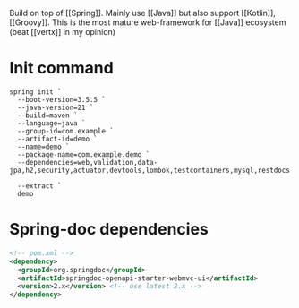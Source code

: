 Build on top of [[Spring]]. Mainly use [[Java]] but also support [[Kotlin]], [[Groovy]].
This is the most mature web-framework for [[Java]] ecosystem (beat [[vertx]] in my opinion)

# Init command

```shell
spring init `
  --boot-version=3.5.5 `
  --java-version=21 `
  --build=maven `
  --language=java `
  --group-id=com.example `
  --artifact-id=demo `
  --name=demo `
  --package-name=com.example.demo `
  --dependencies=web,validation,data-jpa,h2,security,actuator,devtools,lombok,testcontainers,mysql,restdocs `
  --extract `
  demo

```

# Spring-doc dependencies

```xml
<!-- pom.xml -->
<dependency>
  <groupId>org.springdoc</groupId>
  <artifactId>springdoc-openapi-starter-webmvc-ui</artifactId>
  <version>2.x</version> <!-- use latest 2.x -->
</dependency>
```